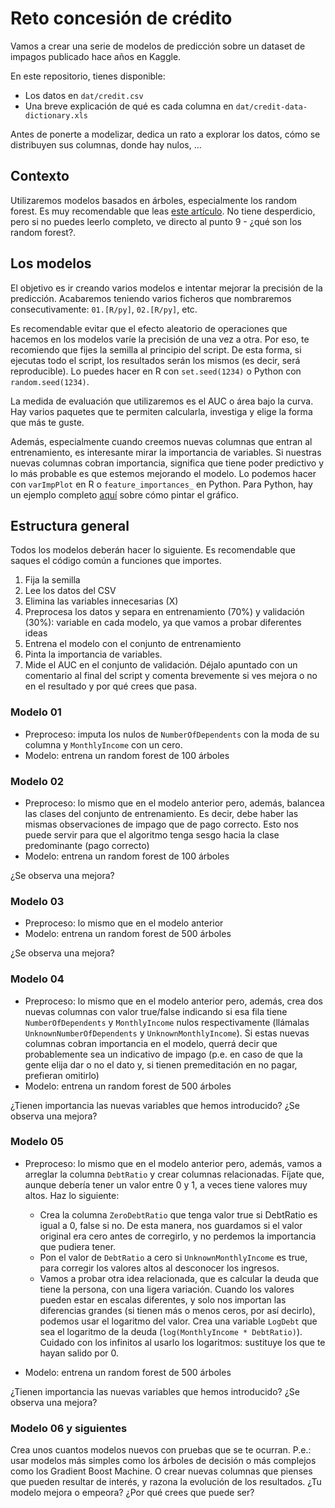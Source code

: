 # Reto concesión de crédito

Vamos a crear una serie de modelos de predicción sobre un dataset de impagos publicado hace años en Kaggle.

En este repositorio, tienes disponible:

* Los datos en `dat/credit.csv`
* Una breve explicación de qué es cada columna en `dat/credit-data-dictionary.xls`

Antes de ponerte a modelizar, dedica un rato a explorar los datos, cómo se distribuyen sus columnas, donde hay nulos, ...

## Contexto

Utilizaremos modelos basados en árboles, especialmente los random forest. Es muy recomendable que leas [este artículo](https://www.analyticsvidhya.com/blog/2016/04/complete-tutorial-tree-based-modeling-scratch-in-python/#nine). No tiene desperdicio, pero si no puedes leerlo completo, ve directo al punto 9 - ¿qué son los random forest?.

## Los modelos

El objetivo es ir creando varios modelos e intentar mejorar la precisión de la predicción. Acabaremos teniendo varios ficheros que nombraremos consecutivamente: `01.[R/py]`, `02.[R/py]`, etc.

Es recomendable evitar que el efecto aleatorio de operaciones que hacemos en los modelos varíe la precisión de una vez a otra. Por eso, te recomiendo que fijes la semilla al principio del script. De esta forma, si ejecutas todo el script, los resultados serán los mismos (es decir, será reproducible). Lo puedes hacer en R con `set.seed(1234)` o Python con `random.seed(1234)`.

La medida de evaluación que utilizaremos es el AUC o área bajo la curva. Hay varios paquetes que te permiten calcularla, investiga y elige la forma que más te guste.

Además, especialmente cuando creemos nuevas columnas que entran al entrenamiento, es interesante mirar la importancia de variables. Si nuestras nuevas columnas cobran importancia, significa que tiene poder predictivo y lo más probable es que estemos mejorando el modelo. Lo podemos hacer con `varImpPlot` en R o `feature_importances_` en Python. Para Python, hay un ejemplo completo [aquí](http://scikit-learn.org/stable/auto_examples/ensemble/plot_forest_importances.html) sobre cómo pintar el gráfico.

## Estructura general

Todos los modelos deberán hacer lo siguiente. Es recomendable que saques el código común a funciones que importes.

1. Fija la semilla
2. Lee los datos del CSV
3. Elimina las variables innecesarias (X)
4. Preprocesa los datos y separa en entrenamiento (70%) y validación (30%): variable en cada modelo, ya que vamos a probar diferentes ideas
5. Entrena el modelo con el conjunto de entrenamiento
6. Pinta la importancia de variables.
7. Mide el AUC en el conjunto de validación. Déjalo apuntado con un comentario al final del script y comenta brevemente si ves mejora o no en el resultado y por qué crees que pasa.

### Modelo 01

* Preproceso: imputa los nulos de `NumberOfDependents` con la moda de su columna y `MonthlyIncome` con un cero.
* Modelo: entrena un random forest de 100 árboles

### Modelo 02

* Preproceso: lo mismo que en el modelo anterior pero, además, balancea las clases del conjunto de entrenamiento. Es decir, debe haber las mismas observaciones de impago que de pago correcto. Esto nos puede servir para que el algoritmo tenga sesgo hacia la clase predominante (pago correcto)
* Modelo: entrena un random forest de 100 árboles

¿Se observa una mejora?

### Modelo 03

* Preproceso: lo mismo que en el modelo anterior
* Modelo: entrena un random forest de 500 árboles

¿Se observa una mejora?

### Modelo 04

* Preproceso: lo mismo que en el modelo anterior pero, además, crea dos nuevas columnas con valor true/false indicando si esa fila tiene `NumberOfDependents` y `MonthlyIncome` nulos respectivamente (llámalas `UnknownNumberOfDependents` y `UnknownMonthlyIncome`). Si estas nuevas columnas cobran importancia en el modelo, querrá decir que probablemente sea un indicativo de impago (p.e. en caso de que la gente elija dar o no el dato y, si tienen premeditación en no pagar, prefieran omitirlo)
* Modelo: entrena un random forest de 500 árboles

¿Tienen importancia las nuevas variables que hemos introducido? ¿Se observa una mejora?

### Modelo 05

* Preproceso: lo mismo que en el modelo anterior pero, además, vamos a arreglar la columna `DebtRatio` y crear columnas relacionadas. Fíjate que, aunque debería tener un valor entre 0 y 1, a veces tiene valores muy altos. Haz lo siguiente:

    * Crea la columna `ZeroDebtRatio` que tenga valor true si DebtRatio es igual a 0, false si no. De esta manera, nos guardamos si el valor original era cero antes de corregirlo, y no perdemos la importancia que pudiera tener.
    * Pon el valor de `DebtRatio` a cero si `UnknownMonthlyIncome` es true, para corregir los valores altos al desconocer los ingresos.
    * Vamos a probar otra idea relacionada, que es calcular la deuda que tiene la persona, con una ligera variación. Cuando los valores pueden estar en escalas diferentes, y solo nos importan las diferencias grandes (si tienen más o menos ceros, por así decirlo), podemos usar el logaritmo del valor. Crea una variable `LogDebt` que sea el logaritmo de la deuda (`log(MonthlyIncome * DebtRatio)`). Cuidado con los infinitos al usarlo los logaritmos: sustituye los que te hayan salido por 0.

* Modelo: entrena un random forest de 500 árboles

¿Tienen importancia las nuevas variables que hemos introducido? ¿Se observa una mejora?

### Modelo 06 y siguientes

Crea unos cuantos modelos nuevos con pruebas que se te ocurran. P.e.: usar modelos más simples como los árboles de decisión o más complejos como los Gradient Boost Machine. O crear nuevas columnas que pienses que pueden resultar de interés, y razona la evolución de los resultados. ¿Tu modelo mejora o empeora? ¿Por qué crees que puede ser?
